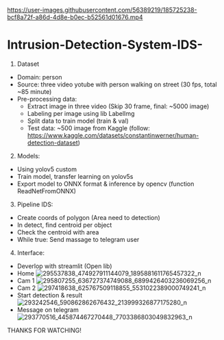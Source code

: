 

https://user-images.githubusercontent.com/56389219/185725238-bcf8a72f-a86d-4d8e-b0ec-b52561d01676.mp4


# Intrusion-Detection-System-IDS-

1. Dataset

  - Domain: person
  - Source: three video yotube with person walking on street (30 fps, total ~85 minute)
  - Pre-processing data:
    + Extract image in three video (Skip 30 frame, final: ~5000 image)
    + Labeling per image using lib LabelImg
    + Split data to train model (train & val)
    + Test data: ~500 image from Kaggle (follow: https://www.kaggle.com/datasets/constantinwerner/human-detection-dataset)

2. Models:
  - Using yolov5 custom
  - Train model, transfer learning on yolov5s  
  - Export model to ONNX format & inference by opencv (function ReadNetFromONNX)

3. Pipeline IDS:
  - Create coords of polygon (Area need to detection)
  - In detect, find centroid per object
  - Check the centroid with area
  - While true: Send massage to telegram user
  
 4. Interface:
 - Deverlop with streamlit (Open lib)
 - Home
 ![295537838_474927911144079_1895881611765457322_n](https://user-images.githubusercontent.com/56389219/184522385-dacc8225-677b-48df-9a2a-3158817dbe5e.png)
 - Cam 1
 ![295807255_636727374749088_6899426403236069256_n](https://user-images.githubusercontent.com/56389219/184522391-551e65fd-f24f-4571-a0cf-eeaf91e5bd8e.png)
 - Cam 2
 ![297418638_625767509118855_5531022389000749241_n](https://user-images.githubusercontent.com/56389219/184522397-79422244-9a86-4ce5-937a-94cc55246172.png)
 - Start detection & result
 ![293242546_590862862676432_213999326877175280_n](https://user-images.githubusercontent.com/56389219/184522405-357f8a79-77bf-438d-8f69-05b0ad5dfbce.png)
 - Message on telegram
 ![293770516_445874467270448_7703386803049832963_n](https://user-images.githubusercontent.com/56389219/184522418-b1358f31-ba55-488e-9ce8-cc89e9af10b4.png)


THANKS FOR WATCHING!
 
